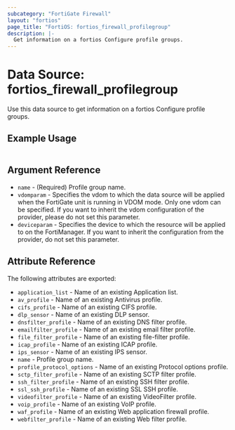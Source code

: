 ```yaml
---
subcategory: "FortiGate Firewall"
layout: "fortios"
page_title: "FortiOS: fortios_firewall_profilegroup"
description: |-
  Get information on a fortios Configure profile groups.
---
```


# Data Source: fortios_firewall_profilegroup
Use this data source to get information on a fortios Configure profile groups.


## Example Usage

```hcl

```

## Argument Reference

* `name` - (Required) Profile group name.
* `vdomparam` - Specifies the vdom to which the data source will be applied when the FortiGate unit is running in VDOM mode. Only one vdom can be specified. If you want to inherit the vdom configuration of the provider, please do not set this parameter.
* `deviceparam` - Specifies the device to which the resource will be applied to on the FortiManager. If you want to inherit the configuration from the provider, do not set this parameter.

## Attribute Reference

The following attributes are exported:

* `application_list` - Name of an existing Application list.
* `av_profile` - Name of an existing Antivirus profile.
* `cifs_profile` - Name of an existing CIFS profile.
* `dlp_sensor` - Name of an existing DLP sensor.
* `dnsfilter_profile` - Name of an existing DNS filter profile.
* `emailfilter_profile` - Name of an existing email filter profile.
* `file_filter_profile` - Name of an existing file-filter profile.
* `icap_profile` - Name of an existing ICAP profile.
* `ips_sensor` - Name of an existing IPS sensor.
* `name` - Profile group name.
* `profile_protocol_options` - Name of an existing Protocol options profile.
* `sctp_filter_profile` - Name of an existing SCTP filter profile.
* `ssh_filter_profile` - Name of an existing SSH filter profile.
* `ssl_ssh_profile` - Name of an existing SSL SSH profile.
* `videofilter_profile` - Name of an existing VideoFilter profile.
* `voip_profile` - Name of an existing VoIP profile.
* `waf_profile` - Name of an existing Web application firewall profile.
* `webfilter_profile` - Name of an existing Web filter profile.
